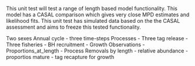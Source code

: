 This unit test will test a range of length based model functionality. This model has a CASAL comparison which gives very close MPD estimates and likelihood fits.
This unit test has simulated data based on the the CASAL assessment and aims to freeze this tested functionality.

Two sexes
Annual cycle - three time-steps
Processes
	- Three tag release
	- Three fisheries
	- BH recruitment
	- Growth
Observations 
	- Proportions_at_length
	- Process Removals by length
	- relative abundance
	- proportios mature
	- tag recapture for growth
